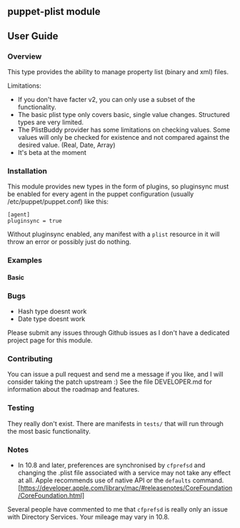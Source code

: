 ## puppet-plist module

## User Guide

### Overview

This type provides the ability to manage property list (binary and xml) files.

Limitations:
+ If you don't have facter v2, you can only use a subset of the functionality.
+ The basic plist type only covers basic, single value changes. Structured types are very limited.
+ The PlistBuddy provider has some limitations on checking values. Some values will only be checked for existence
and not compared against the desired value. (Real, Date, Array)
+ It's beta at the moment

### Installation

This module provides new types in the form of plugins, so pluginsync must be enabled for every agent in the
puppet configuration (usually /etc/puppet/puppet.conf) like this:

    [agent]
    pluginsync = true

Without pluginsync enabled, any manifest with a `plist` resource in it will throw an error
or possibly just do nothing.

### Examples

#### Basic



### Bugs

+ Hash type doesnt work
+ Date type doesnt work

Please submit any issues through Github issues as I don't have a dedicated project page for this module.

### Contributing

You can issue a pull request and send me a message if you like, and I will consider taking the patch upstream :)
See the file DEVELOPER.md for information about the roadmap and features.

### Testing

They really don't exist. There are manifests in `tests/` that will run through the most basic functionality.

### Notes

+ In 10.8 and later, preferences are synchronised by `cfprefsd` and changing the .plist file associated with a service
may not take any effect at all. Apple recommends use of native API or the `defaults` command.
[https://developer.apple.com/library/mac/#releasenotes/CoreFoundation/CoreFoundation.html]

Several people have commented to me that `cfprefsd` is really only an issue with Directory Services. Your mileage may
vary in 10.8.